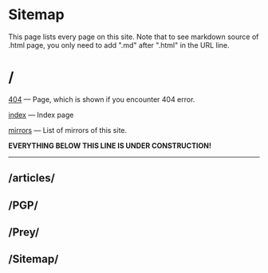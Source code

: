 <!DOCTYPE html>
<html>
<head>
<meta name="description" content="Sitemap" />
<meta name="keywords" content="Sitemap" />
<meta name="author" content="Mika Suomalainen" />
<meta charset="UTF-8" />
<link rel="canonical" href="http://mkaysi.github.com/sitemap/sitemap.html">
<title>Sitemap</title>
<link rel="stylesheet" type="text/css" href="../tyyli.css" />
</head>

# Sitemap

This page lists every page on this site.
Note that to see markdown source of .html page, you only need to add ".md" after ".html" in the URL line.

# /

[404] — Page, which is shown if you encounter 404 error.

[index] — Index page

[mirrors] — List of mirrors of this site.

[404]:../404.html
[index]:../index.html
[mirrors]:../mirrors.html

<strong>EVERYTHING BELOW THIS LINE IS UNDER CONSTRUCTION!</strong>
<hr/>

## /articles/

## /PGP/

## /Prey/

## /Sitemap/
